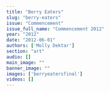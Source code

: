 ```yaml
---
title: "Berry Eaters"
slug: "berry-eaters"
issue: "Commencement"
issue_full_name: "Commencement 2012"
year: "2012"
date: "2012-06-01"
authors: ['Molly Dektar']
section: "art"
audio: []
main_image: ""
banner_image: ""
images: ['berryeatersfinal']
videos: []
---
```

